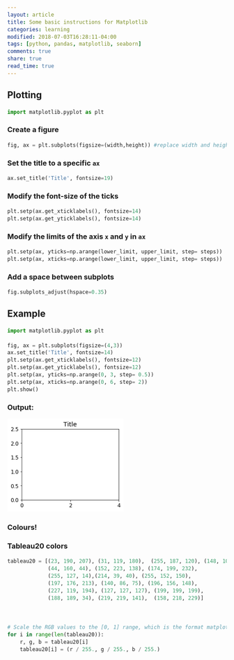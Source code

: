 ```yaml
---
layout: article
title: Some basic instructions for Matplotlib
categories: learning
modified: 2018-07-03T16:28:11-04:00
tags: [python, pandas, matplotlib, seaborn]
comments: true
share: true
read_time: true
---
```



## Plotting

```python
import matplotlib.pyplot as plt
```

### Create a figure
```python
fig, ax = plt.subplots(figsize=(width,height)) #replace width and height by integers, e.g., 11, 8. Try to follow a x1.33 ratio.
```

### Set the title to a specific `ax`

```python
ax.set_title('Title', fontsize=19)
```
### Modify the font-size of the ticks

```python
plt.setp(ax.get_xticklabels(), fontsize=14)
plt.setp(ax.get_yticklabels(), fontsize=14)
```

### Modify the limits of the axis `x` and `y` in `ax`
```python
plt.setp(ax, yticks=np.arange(lower_limit, upper_limit, step= steps))
plt.setp(ax, xticks=np.arange(lower_limit, upper_limit, step= steps))
```

### Add a space between subplots
```python
fig.subplots_adjust(hspace=0.35)
```

## Example

```python
import matplotlib.pyplot as plt

fig, ax = plt.subplots(figsize=(4,3))
ax.set_title('Title', fontsize=14)
plt.setp(ax.get_xticklabels(), fontsize=12)
plt.setp(ax.get_yticklabels(), fontsize=12)
plt.setp(ax, yticks=np.arange(0, 3, step= 0.5))
plt.setp(ax, xticks=np.arange(0, 6, step= 2))
plt.show()
```
### Output:

![png](/images/2018-07-03-output_figure.png)

### Colours!


### Tableau20 colors

```python
tableau20 = [(23, 190, 207), (31, 119, 180),  (255, 187, 120), (148, 103, 189),
             (44, 160, 44), (152, 223, 138), (174, 199, 232),
             (255, 127, 14),(214, 39, 40), (255, 152, 150),    
             (197, 176, 213), (140, 86, 75), (196, 156, 148),  
             (227, 119, 194), (127, 127, 127), (199, 199, 199),    
             (188, 189, 34), (219, 219, 141),  (158, 218, 229)]    



# Scale the RGB values to the [0, 1] range, which is the format matplotlib accepts.    
for i in range(len(tableau20)):    
    r, g, b = tableau20[i]    
    tableau20[i] = (r / 255., g / 255., b / 255.)    
```
